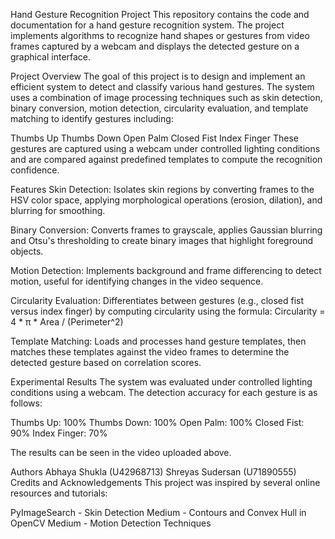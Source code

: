 Hand Gesture Recognition Project
This repository contains the code and documentation for a hand gesture recognition system. The project implements algorithms to recognize hand shapes or gestures from video frames captured by a webcam and displays the detected gesture on a graphical interface.

Project Overview
The goal of this project is to design and implement an efficient system to detect and classify various hand gestures. The system uses a combination of image processing techniques such as skin detection, binary conversion, motion detection, circularity evaluation, and template matching to identify gestures including:

Thumbs Up
Thumbs Down
Open Palm
Closed Fist
Index Finger
These gestures are captured using a webcam under controlled lighting conditions and are compared against predefined templates to compute the recognition confidence.

Features
Skin Detection:
Isolates skin regions by converting frames to the HSV color space, applying morphological operations (erosion, dilation), and blurring for smoothing.

Binary Conversion:
Converts frames to grayscale, applies Gaussian blurring and Otsu's thresholding to create binary images that highlight foreground objects.

Motion Detection:
Implements background and frame differencing to detect motion, useful for identifying changes in the video sequence.

Circularity Evaluation:
Differentiates between gestures (e.g., closed fist versus index finger) by computing circularity using the formula:
Circularity = 4 * π * Area / (Perimeter^2)

Template Matching:
Loads and processes hand gesture templates, then matches these templates against the video frames to determine the detected gesture based on correlation scores.


Experimental Results
The system was evaluated under controlled lighting conditions using a webcam. The detection accuracy for each gesture is as follows:

Thumbs Up: 100%
Thumbs Down: 100%
Open Palm: 100%
Closed Fist: 90%
Index Finger: 70%

The results can be seen in the video uploaded above.

Authors
Abhaya Shukla (U42968713)
Shreyas Sudersan (U71890555)
Credits and Acknowledgements
This project was inspired by several online resources and tutorials:

PyImageSearch - Skin Detection 
Medium - Contours and Convex Hull in OpenCV 
Medium - Motion Detection Techniques 
